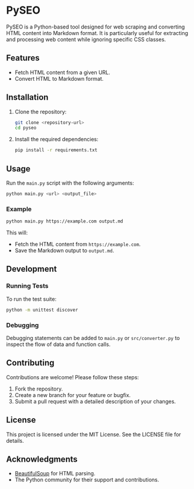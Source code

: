 # PySEO

PySEO is a Python-based tool designed for web scraping and converting HTML content into Markdown format. It is particularly useful for extracting and processing web content while ignoring specific CSS classes.

## Features

- Fetch HTML content from a given URL.
- Convert HTML to Markdown format.

## Installation

1. Clone the repository:
   ```bash
   git clone <repository-url>
   cd pyseo
   ```

2. Install the required dependencies:
   ```bash
   pip install -r requirements.txt
   ```

## Usage

Run the `main.py` script with the following arguments:

```bash
python main.py <url> <output_file>
```

### Example

```bash
python main.py https://example.com output.md
```

This will:
- Fetch the HTML content from `https://example.com`.
- Save the Markdown output to `output.md`.

## Development

### Running Tests

To run the test suite:

```bash
python -m unittest discover
```

### Debugging

Debugging statements can be added to `main.py` or `src/converter.py` to inspect the flow of data and function calls.

## Contributing

Contributions are welcome! Please follow these steps:

1. Fork the repository.
2. Create a new branch for your feature or bugfix.
3. Submit a pull request with a detailed description of your changes.

## License

This project is licensed under the MIT License. See the LICENSE file for details.

## Acknowledgments

- [BeautifulSoup](https://www.crummy.com/software/BeautifulSoup/) for HTML parsing.
- The Python community for their support and contributions.
